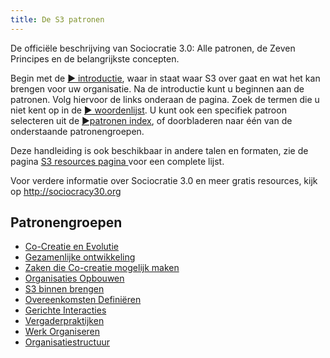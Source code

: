 ```yaml
---
title: De S3 patronen
---
```


De officiële beschrijving van Sociocratie 3.0: Alle patronen, de Zeven Principes en de belangrijkste concepten.

Begin met de [&#9654; introductie](introduction.html), waar in staat waar S3 over gaat en wat het kan brengen voor uw organisatie. Na de introductie kunt u beginnen aan de patronen. Volg hiervoor de links onderaan de pagina. Zoek de termen die u niet kent op in de [&#9654; woordenlijst](glossary.html). U kunt ook een specifiek patroon selecteren uit de [&#9654;patronen index](pattern-index.html), of doorbladeren naar één van de onderstaande patronengroepen.

Deze handleiding is ook beschikbaar in andere talen en formaten, zie de pagina [S3 resources pagina ](https://sociocracy30.org/resources) voor een complete lijst.

Voor verdere informatie over Sociocratie 3.0 en meer gratis resources, kijk op <http://sociocracy30.org>

## Patronengroepen

- [Co-Creatie en Evolutie](co-creation-and-evolution.html)
- [Gezamenlijke ontwikkeling](peer-development.html)
- [Zaken die Co-creatie mogelijk maken](enablers-of-collaboration.html)
- [Organisaties Opbouwen](building-organizations.html)
- [S3 binnen brengen](bringing-in-s3.html)
- [Overeenkomsten Definiëren](defining-agreements.html)
- [Gerichte Interacties](focused-interactions.html)
- [Vergaderpraktijken](meeting-practices.html)
- [Werk Organiseren](organizing-work.html)
- [Organisatiestructuur](organizational-structure.html)
